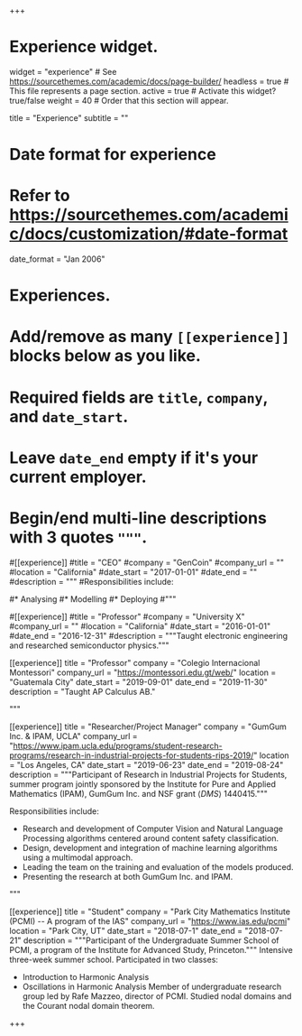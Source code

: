 +++
# Experience widget.
widget = "experience"  # See https://sourcethemes.com/academic/docs/page-builder/
headless = true  # This file represents a page section.
active = true  # Activate this widget? true/false
weight = 40  # Order that this section will appear.

title = "Experience"
subtitle = ""

# Date format for experience
#   Refer to https://sourcethemes.com/academic/docs/customization/#date-format
date_format = "Jan 2006"

# Experiences.
#   Add/remove as many `[[experience]]` blocks below as you like.
#   Required fields are `title`, `company`, and `date_start`.
#   Leave `date_end` empty if it's your current employer.
#   Begin/end multi-line descriptions with 3 quotes `"""`.
  #[[experience]]
  #title = "CEO"
  #company = "GenCoin"
  #company_url = ""
  #location = "California"
  #date_start = "2017-01-01"
  #date_end = ""
  #description = """
  #Responsibilities include:
  
  #* Analysing
  #* Modelling
  #* Deploying
  #"""

  #[[experience]]
  #title = "Professor"
  #company = "University X"
  #company_url = ""
  #location = "California"
  #date_start = "2016-01-01"
  #date_end = "2016-12-31"
  #description = """Taught electronic engineering and researched semiconductor physics."""

[[experience]]
  title = "Professor"
  company = "Colegio Internacional Montessori"
  company_url = "https://montessori.edu.gt/web/"
  location = "Guatemala City"
  date_start = "2019-09-01"
  date_end = "2019-11-30"
  description = "Taught AP Calculus AB."

  """

[[experience]]
  title = "Researcher/Project Manager"
  company = "GumGum Inc. & IPAM, UCLA"
  company_url = "https://www.ipam.ucla.edu/programs/student-research-programs/research-in-industrial-projects-for-students-rips-2019/"
  location = "Los Angeles, CA"
  date_start = "2019-06-23"
  date_end = "2019-08-24"
  description = """Participant of Research in Industrial Projects for Students, summer program jointly sponsored by the Institute for Pure and Applied Mathematics (IPAM), GumGum Inc. and NSF grant $\langle DMS\rangle$ 1440415."""

  Responsibilities include:
  
  * Research and development of Computer Vision and Natural Language Processing algorithms centered around content safety classification.
  * Design, development and integration of machine learning algorithms using a multimodal approach.
  * Leading the team on the training and evaluation of the models produced.
  * Presenting the research at both GumGum Inc. and IPAM.

  """

[[experience]]
  title = "Student"
  company = "Park City Mathematics Institute (PCMI) -- A program of the IAS"
  company_url = "https://www.ias.edu/pcmi"
  location = "Park City, UT"
  date_start = "2018-07-1"
  date_end = "2018-07-21"
  description = """Participant of the Undergraduate Summer School of PCMI, a program of the Institute for Advanced Study, Princeton."""
  Intensive three-week summer school. Participated in two classes:
  * Introduction to Harmonic Analysis
  * Oscillations in Harmonic Analysis
  Member of undergraduate research group led by Rafe Mazzeo, director of PCMI. Studied nodal domains and the Courant nodal domain theorem.

+++
